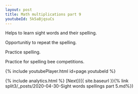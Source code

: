 ```yaml
---
layout: post
title: Math multiplications part 9
youtubeId: 5k5aBjqsuCs
---
```

 
 
Helps to learn sight words and their spelling.

Opportunitiy to repeat the spelling. 

Practice spelling. 
 
Practice for spelling bee competitions. 
 
{% include youtubePlayer.html id=page.youtubeId %}
 
 
{% include analytics.html %} 
[Next]({{ site.baseurl }}{% link  split3/_posts/2020-04-30-Sight words spellings part 5.md%})
 

